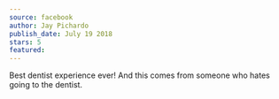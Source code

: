 ```yaml
---
source: facebook
author: Jay Pichardo
publish_date: July 19 2018
stars: 5
featured: 
---
```

Best dentist experience ever! And this comes from someone who hates going to the dentist.
